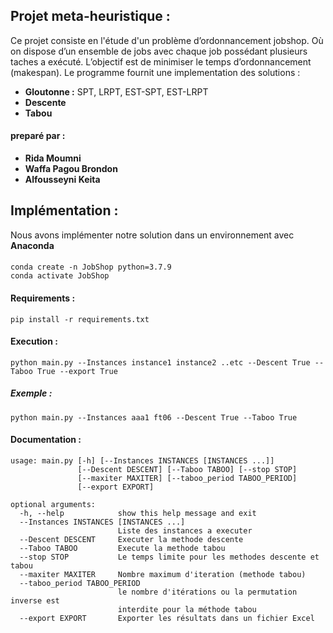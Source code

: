 ## Projet meta-heuristique : 

<p> Ce projet consiste en l'étude d'un problème d’ordonnancement jobshop. Où on dispose d’un ensemble de jobs avec chaque job 
possédant plusieurs taches a exécuté. L’objectif est de minimiser le temps d’ordonnancement (makespan). 
Le programme fournit une implementation des solutions :
 </p>
 <ul>
    <li> <b>Gloutonne :</b> SPT, LRPT, EST-SPT, EST-LRPT   </li>
    <li> <b> Descente</b></li>
    <li> <b>Tabou</b></li>
 </ul> 
 
#### preparé par :
<ul>
<li> <b> Rida Moumni </b></li> 
<li><b> Waffa Pagou Brondon </b></li> 
<li><b> Alfousseyni Keita </b> </li>
</ul>

## Implémentation :

Nous avons implémenter notre solution dans un environnement avec <b> Anaconda </b>

#### 

```
conda create -n JobShop python=3.7.9
conda activate JobShop
```


#### Requirements : 
```
pip install -r requirements.txt
```
#### Execution :

```
python main.py --Instances instance1 instance2 ..etc --Descent True --Taboo True --export True
```
##### Exemple :
```
python main.py --Instances aaa1 ft06 --Descent True --Taboo True
```

#### Documentation :

```
usage: main.py [-h] [--Instances INSTANCES [INSTANCES ...]]
               [--Descent DESCENT] [--Taboo TABOO] [--stop STOP]
               [--maxiter MAXITER] [--taboo_period TABOO_PERIOD]
               [--export EXPORT]

optional arguments:
  -h, --help            show this help message and exit
  --Instances INSTANCES [INSTANCES ...]
                        Liste des instances a executer
  --Descent DESCENT     Executer la methode descente
  --Taboo TABOO         Execute la methode tabou
  --stop STOP           Le temps limite pour les methodes descente et tabou
  --maxiter MAXITER     Nombre maximum d'iteration (methode tabou)
  --taboo_period TABOO_PERIOD
                        le nombre d'itérations ou la permutation inverse est
                        interdite pour la méthode tabou
  --export EXPORT       Exporter les résultats dans un fichier Excel

```